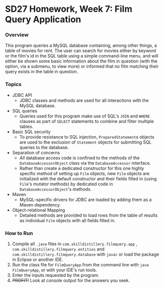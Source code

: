 # SD27 Homework, Week 7: Film Query Application

### Overview

This program queries a MySQL database containing, among other things, a table of movies for rent. The user can search for movies either by keyword or the film's id in the SQL table using a simple command-line menu, and will either be shown some basic information about the film in question (with the option, via a submenu, to view more) or informed that no film matching their query exists in the table in question.

### Topics

* JDBC API
  - JDBC classes and methods are used for all interactions with the MySQL database.
* SQL queries
  - Queries used for this program make use of SQL's `JOIN` and `WHERE` clauses as part of `SELECT` statements to combine and filter multiple tables.
* Basic SQL security
  - To provide resistance to SQL injection, `PreparedStatement`s objects are used to the exclusion of `Statement` objects for submitting SQL queries to the database.
* Separation of concerns
  - *All* database access code is confined to the methods of the `DatabaseAccessorObject` class via the `DatabaseAccessor` interface.
  - Rather than create a dedicated constructor for this one highly specific method of setting up `Film` objects, new `Film` objects are initialized with the default constructor and their fields filled in (using `Film`'s mutator methods) by dedicated code in `DatabaseAccessorObject`'s methods.
* Maven
  - MySQL-specific drivers for JDBC are loaded by adding them as a Maven dependency.
* Object-relational Mapping
  - Detailed methods are provided to load rows from the table of results as individual `Film` objects with all fields filled in.




### How to Run

1. Compile all `.java` files in `com.skilldistillery.filmquery.app` , `com.skilldistillery.filmquery.entities` and `com.skilldistillery.filmquery.database` with `javac` or load the package in Eclipse or another IDE.
2. Run the class file for `FilmQueryApp` from the command line with `java FilmQueryApp`, or with your IDE's run tools.
3. Enter the inputs requested by the program.
4. ~~PROFIT!~~ Look at console output for the answers you seek.
